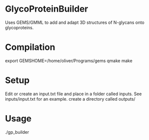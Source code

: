 # GlycoProteinBuilder
Uses GEMS/GMML to add and adapt 3D structures of N-glycans onto glycoproteins. 

# Compilation
export GEMSHOME=/home/oliver/Programs/gems
qmake
make

# Setup
Edit or create an input.txt file and place in a folder called inputs. See inputs/input.txt for an example.
create a directory called outputs/

# Usage
./gp_builder
